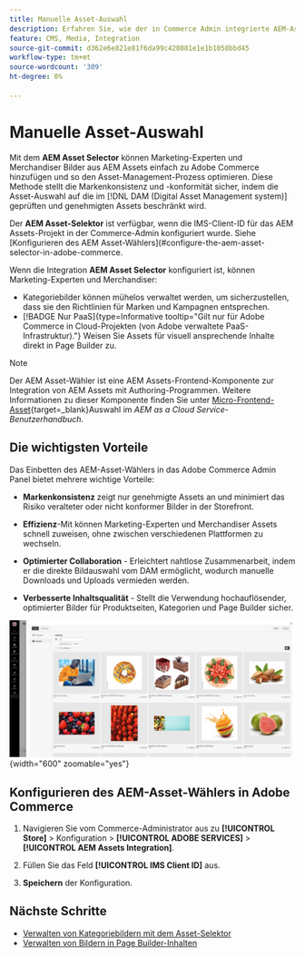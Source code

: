 ```yaml
---
title: Manuelle Asset-Auswahl
description: Erfahren Sie, wie der in Commerce Admin integrierte AEM-Asset-Selektor Marketing-Experten und Merchandisern dabei hilft, Bilder aus AEM Assets einfach zu Adobe Commerce hinzuzufügen und so die Asset-Verwaltung zu optimieren.
feature: CMS, Media, Integration
source-git-commit: d362e6e821e81f6da99c420881e1e1b1058bbd45
workflow-type: tm+mt
source-wordcount: '309'
ht-degree: 0%

---
```


# Manuelle Asset-Auswahl

Mit dem **AEM Asset Selector** können Marketing-Experten und Merchandiser Bilder aus AEM Assets einfach zu Adobe Commerce hinzufügen und so den Asset-Management-Prozess optimieren. Diese Methode stellt die Markenkonsistenz und -konformität sicher, indem die Asset-Auswahl auf die im [!DNL DAM (Digital Asset Management system)] geprüften und genehmigten Assets beschränkt wird.

Der **AEM Asset-Selektor** ist verfügbar, wenn die IMS-Client-ID für das AEM Assets-Projekt in der Commerce-Admin konfiguriert wurde. Siehe [Konfigurieren des AEM Asset-Wählers]&#x200B;(#configure-the-aem-asset-selector-in-adobe-commerce.

Wenn die Integration **AEM Asset Selector** konfiguriert ist, können Marketing-Experten und Merchandiser:

* Kategoriebilder können mühelos verwaltet werden, um sicherzustellen, dass sie den Richtlinien für Marken und Kampagnen entsprechen.
* [!BADGE Nur PaaS]{type=Informative tooltip="Gilt nur für Adobe Commerce in Cloud-Projekten (von Adobe verwaltete PaaS-Infrastruktur)."} Weisen Sie Assets für visuell ansprechende Inhalte direkt in Page Builder zu.

>[!NOTE]
>
> Der AEM Asset-Wähler ist eine AEM Assets-Frontend-Komponente zur Integration von AEM Assets mit Authoring-Programmen. Weitere Informationen zu dieser Komponente finden Sie unter [Micro-Frontend-Asset](https://experienceleague.adobe.com/en/docs/experience-manager-cloud-service/content/assets/manage/asset-selector/overview-asset-selector){target=_blank}Auswahl im *AEM as a Cloud Service-Benutzerhandbuch*.

## Die wichtigsten Vorteile

Das Einbetten des AEM-Asset-Wählers in das Adobe Commerce Admin Panel bietet mehrere wichtige Vorteile:

* **Markenkonsistenz** zeigt nur genehmigte Assets an und minimiert das Risiko veralteter oder nicht konformer Bilder in der Storefront.

* **Effizienz**-Mit können Marketing-Experten und Merchandiser Assets schnell zuweisen, ohne zwischen verschiedenen Plattformen zu wechseln.

* **Optimierter Collaboration** - Erleichtert nahtlose Zusammenarbeit, indem er die direkte Bildauswahl vom DAM ermöglicht, wodurch manuelle Downloads und Uploads vermieden werden.

* **Verbesserte Inhaltsqualität** - Stellt die Verwendung hochauflösender, optimierter Bilder für Produktseiten, Kategorien und Page Builder sicher.

![Asset-Wähler](../assets/asset-selector.png){width="600" zoomable="yes"}

## Konfigurieren des AEM-Asset-Wählers in Adobe Commerce

1. Navigieren Sie vom Commerce-Administrator aus zu **[!UICONTROL Store]** > Konfiguration > **[!UICONTROL ADOBE SERVICES]** > **[!UICONTROL AEM Assets Integration]**.

1. Füllen Sie das Feld **[!UICONTROL IMS Client ID]** aus.

1. **Speichern** der Konfiguration.

## Nächste Schritte

* [Verwalten von Kategoriebildern mit dem Asset-Selektor](../manage-assets.md#category-images)
* [Verwalten von Bildern in Page Builder-Inhalten](../manage-assets.md#using-aem-asset-selector-in-page-builder)
